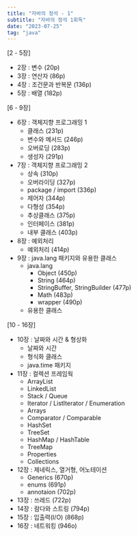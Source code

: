 ```yaml
---
title: "자바의 정석 - 1"
subtitle: "자바의 정석 1회독"
date: "2023-07-25"
tag: "java"
---
```


[2 - 5장]  
- 2장 : 변수 (20p)
- 3장 : 연산자 (86p)
- 4장 : 조건문과 반복문 (136p)
- 5장 : 배열 (182p)


[6 - 9장]  
- 6장 : 객체지향 프로그래밍 1
    - 클래스 (231p)
    - 변수와 메서드 (246p)
    - 오버로딩 (283p)
    - 생성자 (291p)
- 7장 : 객체지향 프로그래밍 2
    - 상속 (310p)
    - 오버라이딩 (327p)
    - package / import (336p)
    - 제어자 (344p)
    - 다형성 (354p)
    - 추상클래스 (375p)
    - 인터페이스 (381p)
    - 내부 클래스 (403p)
- 8장 : 예외처리
    - 예외처리 (414p)
- 9장 : java.lang 패키지와 유용한 클래스
    - java.lang 
        - Object (450p)
        - String (464p)
        - StringBuffer, StringBuilder (477p)
        - Math (483p)
        - wrapper (490p)
    - 유용한 클래스


[10 - 16장]  
- 10장 : 날짜와 시간 & 형상화
    - 날짜와 시간
    - 형식화 클래스
    - java.time 패키지
- 11장 : 컬렉션 프레임웍
    - ArrayList 
    - LinkedList 
    - Stack / Queue
    - Iterator / ListIterator / Enumeration
    - Arrays
    - Comparator / Comparable
    - HashSet
    - TreeSet
    - HashMap / HashTable
    - TreeMap
    - Properties
    - Collections
- 12장 : 제네릭스, 열거형, 어노테이션
    - Generics (670p)
    - enums (691p)
    - annotaion (702p)
- 13장 : 쓰레드 (722p)
- 14장 : 람다와 스트링 (794p)
- 15장 : 입출력(I/O) (868p)
- 16장 : 네트워킹 (946o)